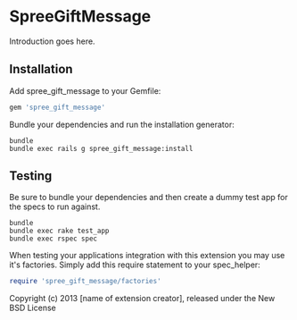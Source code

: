 SpreeGiftMessage
================

Introduction goes here.

Installation
------------

Add spree_gift_message to your Gemfile:

```ruby
gem 'spree_gift_message'
```

Bundle your dependencies and run the installation generator:

```shell
bundle
bundle exec rails g spree_gift_message:install
```

Testing
-------

Be sure to bundle your dependencies and then create a dummy test app for the specs to run against.

```shell
bundle
bundle exec rake test_app
bundle exec rspec spec
```

When testing your applications integration with this extension you may use it's factories.
Simply add this require statement to your spec_helper:

```ruby
require 'spree_gift_message/factories'
```

Copyright (c) 2013 [name of extension creator], released under the New BSD License
